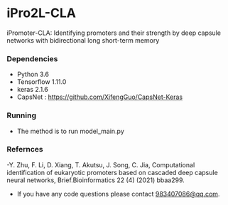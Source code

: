 # iPro2L-CLA
iPromoter-CLA: Identifying promoters and their strength by deep capsule networks with bidirectional long short-term memory 
### Dependencies
- Python 3.6
- Tensorflow 1.11.0
- keras 2.1.6
- CapsNet : https://github.com/XifengGuo/CapsNet-Keras

### Running 
- The method is to run model_main.py 
### Refernces
-Y. Zhu, F. Li, D. Xiang, T. Akutsu, J. Song, C. Jia, Computational identification of eukaryotic promoters based on cascaded deep capsule neural networks, Brief.Bioinformatics 22 (4) (2021) bbaa299.

- If you have any code questions please contact 983407086@qq.com.
